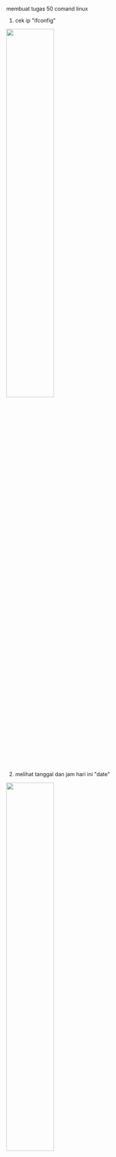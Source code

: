 membuat tugas 50 comand linux

1. cek ip "ifconfig"
<img src="https://github.com/whydyt/wahyu_hidayat_comand_linux/assets/126397170/88aaeb0e-f98f-439f-bfe8-d475b1628458" width=50% height=50%>

2. melihat tanggal dan jam hari ini "date"
<img src="https://github.com/whydyt/wahyu_hidayat_comand_linux/assets/126397170/49052b69-cd4c-400a-a7f9-2fbb3e62c03e" width=50% height=50%>

3. melihat kalender "cal"
<img src="https://github.com/whydyt/wahyu_hidayat_comand_linux/assets/126397170/9bfcf278-a082-44a3-965a-c50f5a33a88f" width=50% height=50%>

4. mengganti password "sudo passwd"
<img src="https://github.com/whydyt/wahyu_hidayat_comand_linux/assets/126397170/7ebab06b-3840-405b-972e-a940afc62f0b" width=50% height=50%>

5. membersihkan halaman "clear"
<img src="https://github.com/whydyt/wahyu_hidayat_comand_linux/assets/126397170/f3316d64-231d-44f8-b425-8d866bf5830c" width=50% height=50%>

6. menampilkan direktori "ls"

 <img width="361" alt="image" src="https://github.com/whydyt/wahyu_hidayat_comand_linux/assets/126397170/fd06a0f3-9485-48c7-91c1-797c3589525f">

7. membuat direktori "mkdir"
<img width="248" alt="image" src="https://github.com/whydyt/wahyu_hidayat_comand_linux/assets/126397170/9ff6ff7b-38ed-4526-836b-22c15fc95ff6">

8. membuat file baru "touch"
   
   <img width="220" alt="image" src="https://github.com/whydyt/wahyu_hidayat_comand_linux/assets/126397170/11729ffe-517e-49a9-83b2-2dd8af5c1736">

9. menghapus file "rm"
    
   <img width="224" alt="image" src="https://github.com/whydyt/wahyu_hidayat_comand_linux/assets/126397170/91949263-b18d-4934-95f5-5469d3b51b9f">

10. menampilkan direktori yang dibuka saat ini "pwd"
    <img width="145" alt="image" src="https://github.com/whydyt/wahyu_hidayat_comand_linux/assets/126397170/30891bd1-7c5c-41d2-b6ad-e9733a3dda7f">

11. berpindah direktori "cd"
<img width="155" alt="image" src="https://github.com/whydyt/wahyu_hidayat_comand_linux/assets/126397170/8b1a008c-5d49-443e-8357-32b3f5645e38">

12. menjalankan perintah dengan akses superuser "sudo"
13. 
    <img width="327" alt="image" src="https://github.com/whydyt/wahyu_hidayat_comand_linux/assets/126397170/87089982-0be7-4848-8b16-44f3fe0c6548">

14. menampilkan ruang disk yang tersedia "df"
    
    <img width="319" alt="image" src="https://github.com/whydyt/wahyu_hidayat_comand_linux/assets/126397170/47f1890b-effe-4219-a688-d476bd325091">

15. berpindah superuser "su"

    <img width="141" alt="image" src="https://github.com/whydyt/wahyu_hidayat_comand_linux/assets/126397170/e5051702-562d-47b9-91fc-b0f6596c14b1">

16. menampilkan informasi kernel "uname"
<img width="161" alt="image" src="https://github.com/whydyt/wahyu_hidayat_comand_linux/assets/126397170/f6fd33ba-0e1b-4c80-82e7-ccb8c971a2e9">

17. melihat riwayat perintah "history"

    <img width="113" alt="image" src="https://github.com/whydyt/wahyu_hidayat_comand_linux/assets/126397170/19e89325-65ed-45b2-a4dc-fbe08b5cfd9f">

18. mencari file direktori di dalam struktur direktori "find"
    
    <img width="137" alt="image" src="https://github.com/whydyt/wahyu_hidayat_comand_linux/assets/126397170/45d18527-9328-4c3f-8d5b-1d24f9e41772">

19. menampilkan penggunaan disk oleh direktori "du"

    <img width="103" alt="image" src="https://github.com/whydyt/wahyu_hidayat_comand_linux/assets/126397170/0564a227-2100-49a9-9059-5253ad1a15f4">

20. menampilkan proses yang sedang berjalan "top"

    <img width="348" alt="image" src="https://github.com/whydyt/wahyu_hidayat_comand_linux/assets/126397170/4f31009b-d530-4c52-bc91-77c7f49f29bb">

21. menampilkan status proses "ps"

    <img width="141" alt="image" src="https://github.com/whydyt/wahyu_hidayat_comand_linux/assets/126397170/1b0d8afe-bb29-48f8-97e2-92b5d4828849">

22. cek sinyal "ping"

    <img width="236" alt="image" src="https://github.com/whydyt/wahyu_hidayat_comand_linux/assets/126397170/6c3e7574-6775-478a-8dab-09e911cbe9af">

    
23. menampilkan informasi jaringan "netstat"

    <img width="281" alt="image" src="https://github.com/whydyt/wahyu_hidayat_comand_linux/assets/126397170/1dc24159-36fc-4a29-a8d6-73121e0c571b">


24. melacak jalur paket melalui jaringan "traceroute"

    <img width="298" alt="image" src="https://github.com/whydyt/wahyu_hidayat_comand_linux/assets/126397170/28e38860-4aff-4ac8-ba4a-f5a1d57efc95">

25. mematikan/me-restart sitem "shutdown"

    <img width="170" alt="image" src="https://github.com/whydyt/wahyu_hidayat_comand_linux/assets/126397170/b5cf6a6d-d078-4566-8117-780a7a0f8492">

26. 

